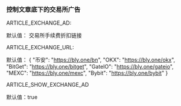 ### 控制文章底下的交易所广告

ARTICLE_EXCHANGE_AD:

默认值： 交易所手续费折扣链接	

ARTICLE_EXCHANGE_URL:

默认值： { "币安": "https://bly.one/bn", "OKX": "https://bly.one/okx", "BitGet": "https://bly.one/bitget", "GateIO": "https://bly.one/gateio", "MEXC": "https://bly.one/mexc", "Bybit": "https://bly.one/bybit" }	

ARTICLE_SHOW_EXCHANGE_AD

默认值：true